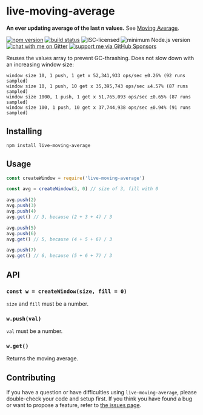 # live-moving-average

**An ever updating average of the last n values.** See [Moving Average](https://en.wikipedia.org/wiki/Moving_average).

[![npm version](https://img.shields.io/npm/v/live-moving-average.svg)](https://www.npmjs.com/package/live-moving-average)
[![build status](https://api.travis-ci.org/derhuerst/live-moving-average.svg?branch=master)](https://travis-ci.org/derhuerst/live-moving-average)
![ISC-licensed](https://img.shields.io/github/license/derhuerst/live-moving-average.svg)
![minimum Node.js version](https://img.shields.io/node/v/live-moving-average.svg)
[![chat with me on Gitter](https://img.shields.io/badge/chat%20with%20me-on%20gitter-512e92.svg)](https://gitter.im/derhuerst)
[![support me via GitHub Sponsors](https://img.shields.io/badge/support%20me-donate-fa7664.svg)](https://github.com/sponsors/derhuerst)

Reuses the values array to prevent GC-thrashing. Does not slow down with an increasing window size:

```
window size 10, 1 push, 1 get x 52,341,933 ops/sec ±0.26% (92 runs sampled)
window size 10, 1 push, 10 get x 35,395,743 ops/sec ±4.57% (87 runs sampled)
window size 1000, 1 push, 1 get x 51,765,093 ops/sec ±0.65% (87 runs sampled)
window size 100, 1 push, 10 get x 37,744,938 ops/sec ±0.94% (91 runs sampled)
```


## Installing

```shell
npm install live-moving-average
```


## Usage

```js
const createWindow = require('live-moving-average')

const avg = createWindow(3, 0) // size of 3, fill with 0

avg.push(2)
avg.push(3)
avg.push(4)
avg.get() // 3, because (2 + 3 + 4) / 3

avg.push(5)
avg.push(6)
avg.get() // 5, because (4 + 5 + 6) / 3

avg.push(7)
avg.get() // 6, because (5 + 6 + 7) / 3
```


## API

### `const w = createWindow(size, fill = 0)`

`size` and `fill` must be a number.

### `w.push(val)`

`val` must be a number.

### `w.get()`

Returns the moving average.


## Contributing

If you have a question or have difficulties using `live-moving-average`, please double-check your code and setup first. If you think you have found a bug or want to propose a feature, refer to [the issues page](https://github.com/derhuerst/live-moving-average/issues).
